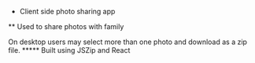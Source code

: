 * Client side photo sharing app 

** Used to share photos with family

On desktop users may select more than one photo and download as a zip file.
***** Built using JSZip and React

